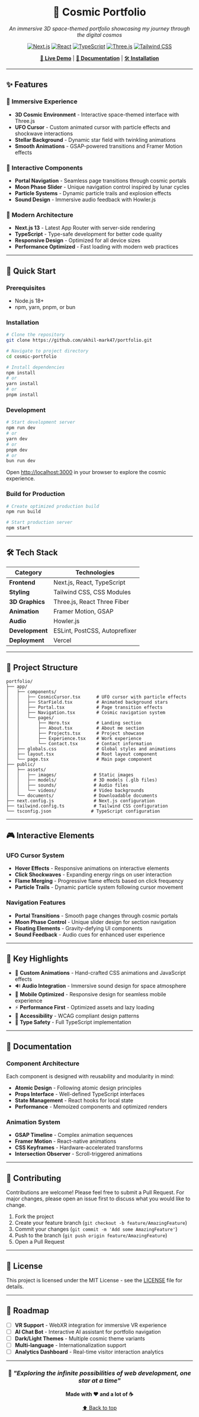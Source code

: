 <div align="center">

# 🚀 Cosmic Portfolio

*An immersive 3D space-themed portfolio showcasing my journey through the digital cosmos*

[![Next.js](https://img.shields.io/badge/Next.js-13.5.1-black?style=for-the-badge&logo=next.js)](https://nextjs.org/)
[![React](https://img.shields.io/badge/React-18.2.0-61DAFB?style=for-the-badge&logo=react)](https://reactjs.org/)
[![TypeScript](https://img.shields.io/badge/TypeScript-5.2.2-3178C6?style=for-the-badge&logo=typescript)](https://www.typescriptlang.org/)
[![Three.js](https://img.shields.io/badge/Three.js-0.160.1-white?style=for-the-badge&logo=three.js)](https://threejs.org/)
[![Tailwind CSS](https://img.shields.io/badge/Tailwind_CSS-3.3.3-06B6D4?style=for-the-badge&logo=tailwind-css)](https://tailwindcss.com/)

[🌟 **Live Demo**](https://www.akvarsh.me/) | [📖 **Documentation**](#documentation) | [🛠️ **Installation**](#installation)

</div>

---

## ✨ Features

### 🌌 **Immersive Experience**
- **3D Cosmic Environment** - Interactive space-themed interface with Three.js
- **UFO Cursor** - Custom animated cursor with particle effects and shockwave interactions
- **Stellar Background** - Dynamic star field with twinkling animations
- **Smooth Animations** - GSAP-powered transitions and Framer Motion effects

### 🎨 **Interactive Components**
- **Portal Navigation** - Seamless page transitions through cosmic portals
- **Moon Phase Slider** - Unique navigation control inspired by lunar cycles
- **Particle Systems** - Dynamic particle trails and explosion effects
- **Sound Design** - Immersive audio feedback with Howler.js

### 📱 **Modern Architecture**
- **Next.js 13** - Latest App Router with server-side rendering
- **TypeScript** - Type-safe development for better code quality
- **Responsive Design** - Optimized for all device sizes
- **Performance Optimized** - Fast loading with modern web practices

---

## 🚀 Quick Start

### Prerequisites
- Node.js 18+ 
- npm, yarn, pnpm, or bun

### Installation

```bash
# Clone the repository
git clone https://github.com/akhil-mark47/portfolio.git

# Navigate to project directory
cd cosmic-portfolio

# Install dependencies
npm install
# or
yarn install
# or
pnpm install
```

### Development

```bash
# Start development server
npm run dev
# or
yarn dev
# or
pnpm dev
# or
bun run dev
```

Open [http://localhost:3000](http://localhost:3000) in your browser to explore the cosmic experience.

### Build for Production

```bash
# Create optimized production build
npm run build

# Start production server
npm start
```

---

## 🛠️ Tech Stack

<div align="center">

| Category | Technologies |
|----------|-------------|
| **Frontend** | Next.js, React, TypeScript |
| **Styling** | Tailwind CSS, CSS Modules |
| **3D Graphics** | Three.js, React Three Fiber |
| **Animation** | Framer Motion, GSAP |
| **Audio** | Howler.js |
| **Development** | ESLint, PostCSS, Autoprefixer |
| **Deployment** | Vercel |

</div>

---

## 📂 Project Structure

```
portfolio/
├── app/
│   ├── components/
│   │   ├── CosmicCursor.tsx      # UFO cursor with particle effects
│   │   ├── StarField.tsx         # Animated background stars
│   │   ├── Portal.tsx            # Page transition effects
│   │   ├── Navigation.tsx        # Cosmic navigation system
│   │   └── pages/
│   │       ├── Hero.tsx          # Landing section
│   │       ├── About.tsx         # About me section
│   │       ├── Projects.tsx      # Project showcase
│   │       ├── Experience.tsx    # Work experience
│   │       └── Contact.tsx       # Contact information
│   ├── globals.css               # Global styles and animations
│   ├── layout.tsx                # Root layout component
│   └── page.tsx                  # Main page component
├── public/
│   ├── assets/
│   │   ├── images/              # Static images
│   │   ├── models/              # 3D models (.glb files)
│   │   ├── sounds/              # Audio files
│   │   └── videos/              # Video backgrounds
│   └── documents/               # Downloadable documents
├── next.config.js               # Next.js configuration
├── tailwind.config.ts           # Tailwind CSS configuration
└── tsconfig.json               # TypeScript configuration
```

---

## 🎮 Interactive Elements

### UFO Cursor System
- **Hover Effects** - Responsive animations on interactive elements
- **Click Shockwaves** - Expanding energy rings on user interaction
- **Flame Merging** - Progressive flame effects based on click frequency
- **Particle Trails** - Dynamic particle system following cursor movement

### Navigation Features
- **Portal Transitions** - Smooth page changes through cosmic portals
- **Moon Phase Control** - Unique slider design for section navigation
- **Floating Elements** - Gravity-defying UI components
- **Sound Feedback** - Audio cues for enhanced user experience

---

## 🌟 Key Highlights

- 🎨 **Custom Animations** - Hand-crafted CSS animations and JavaScript effects
- 🔊 **Audio Integration** - Immersive sound design for space atmosphere
- 📱 **Mobile Optimized** - Responsive design for seamless mobile experience
- ⚡ **Performance First** - Optimized assets and lazy loading
- 🎯 **Accessibility** - WCAG compliant design patterns
- 🔧 **Type Safety** - Full TypeScript implementation

---

## 📖 Documentation

### Component Architecture
Each component is designed with reusability and modularity in mind:

- **Atomic Design** - Following atomic design principles
- **Props Interface** - Well-defined TypeScript interfaces
- **State Management** - React hooks for local state
- **Performance** - Memoized components and optimized renders

### Animation System
- **GSAP Timeline** - Complex animation sequences
- **Framer Motion** - React-native animations
- **CSS Keyframes** - Hardware-accelerated transforms
- **Intersection Observer** - Scroll-triggered animations

---

## 🤝 Contributing

Contributions are welcome! Please feel free to submit a Pull Request. For major changes, please open an issue first to discuss what you would like to change.

1. Fork the project
2. Create your feature branch (`git checkout -b feature/AmazingFeature`)
3. Commit your changes (`git commit -m 'Add some AmazingFeature'`)
4. Push to the branch (`git push origin feature/AmazingFeature`)
5. Open a Pull Request

---

## 📜 License

This project is licensed under the MIT License - see the [LICENSE](LICENSE) file for details.

---

## 🎯 Roadmap

- [ ] **VR Support** - WebXR integration for immersive VR experience
- [ ] **AI Chat Bot** - Interactive AI assistant for portfolio navigation
- [ ] **Dark/Light Themes** - Multiple cosmic theme variants
- [ ] **Multi-language** - Internationalization support
- [ ] **Analytics Dashboard** - Real-time visitor interaction analytics

---

<div align="center">

### 🌌 *"Exploring the infinite possibilities of web development, one star at a time"*

**Made with ❤️ and a lot of ☕**

[⬆️ Back to top](#-cosmic-portfolio)

</div>
